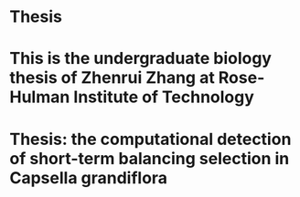 # Thesis

# This is the undergraduate biology thesis of Zhenrui Zhang at Rose-Hulman Institute of Technology
# Thesis: the computational detection of short-term balancing selection in Capsella grandiflora

